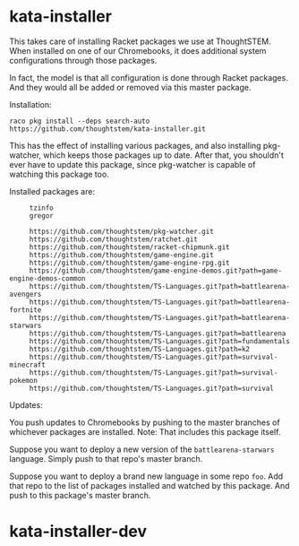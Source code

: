 kata-installer
==============

This takes care of installing Racket packages we use at ThoughtSTEM.
When installed on one of our Chromebooks, it does additional system configurations through those packages.

In fact, the model is that all configuration is done through Racket packages.  And they would all be added or removed via this master package.

Installation:

```
raco pkg install --deps search-auto https://github.com/thoughtstem/kata-installer.git
```

This has the effect of installing various packages, and also installing pkg-watcher, which keeps those packages up to date.
After that, you shouldn't ever have to update this package, since pkg-watcher is capable of watching this package too.

Installed packages are:

```
     tzinfo 
     gregor 

     https://github.com/thoughtstem/pkg-watcher.git 
     https://github.com/thoughtstem/ratchet.git
     https://github.com/thoughtstem/racket-chipmunk.git
     https://github.com/thoughtstem/game-engine.git
     https://github.com/thoughtstem/game-engine-rpg.git
     https://github.com/thoughtstem/game-engine-demos.git?path=game-engine-demos-common
     https://github.com/thoughtstem/TS-Languages.git?path=battlearena-avengers
     https://github.com/thoughtstem/TS-Languages.git?path=battlearena-fortnite
     https://github.com/thoughtstem/TS-Languages.git?path=battlearena-starwars
     https://github.com/thoughtstem/TS-Languages.git?path=battlearena
     https://github.com/thoughtstem/TS-Languages.git?path=fundamentals
     https://github.com/thoughtstem/TS-Languages.git?path=k2
     https://github.com/thoughtstem/TS-Languages.git?path=survival-minecraft
     https://github.com/thoughtstem/TS-Languages.git?path=survival-pokemon
     https://github.com/thoughtstem/TS-Languages.git?path=survival
```

Updates:

You push updates to Chromebooks by pushing to the master branches of whichever packages are installed.  Note: That includes this package itself.

Suppose you want to deploy a new version of the `battlearena-starwars` language.  Simply push to that repo's master branch.

Suppose you want to deploy a brand new language in some repo `foo`.  Add that repo to the list of packages installed and watched by this package.  And push to this package's master branch.










# kata-installer-dev
